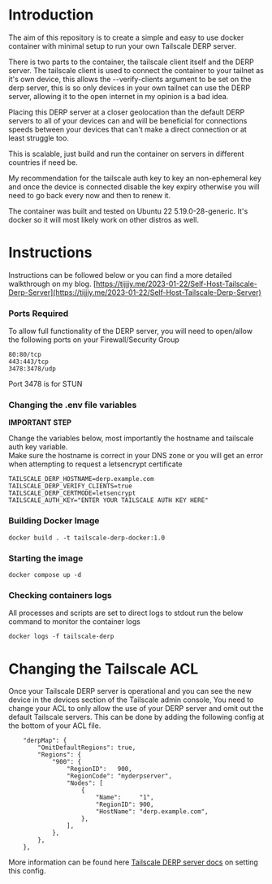 # Introduction

The aim of this repository is to create a simple and easy to use docker container with minimal setup to run your own Tailscale DERP server.  

There is two parts to the container, the tailscale client itself and the DERP server. The tailscale client is used to connect the container to your tailnet as it's own device, this allows the --verify-clients argument to be set on the derp server, this is so only devices in your own tailnet can use the DERP server, allowing it to the open internet in my opinion is a bad idea. 

Placing this DERP server at a closer geolocation than the default DERP servers to all of your devices can and will be beneficial for connections speeds between your devices that can't make a direct connection or at least struggle too.  

This is scalable, just build and run the container on servers in different countries if need be.  

My recommendation for the tailscale auth key to key an non-ephemeral key and once the device is connected disable the key expiry otherwise you will need to go back every now and then to renew it.

The container was built and tested on Ubuntu 22 5.19.0-28-generic. It's docker so it will most likely work on other distros as well.

# Instructions

Instructions can be followed below or you can find a more detailed walkthrough on my blog. [https://tijjjy.me/2023-01-22/Self-Host-Tailscale-Derp-Server](https://tijjjy.me/2023-01-22/Self-Host-Tailscale-Derp-Server)

### Ports Required

To allow full functionality of the DERP server, you will need to open/allow the following ports on your Firewall/Security Group

```
80:80/tcp
443:443/tcp
3478:3478/udp
```

Port 3478 is for STUN

### Changing the .env file variables

**IMPORTANT STEP**

Change the variables below, most importantly the hostname and tailscale auth key variable.  
Make sure the hostname is correct in your DNS zone or you will get an error when attempting to request a letsencrypt certificate

```
TAILSCALE_DERP_HOSTNAME=derp.example.com
TAILSCALE_DERP_VERIFY_CLIENTS=true
TAILSCALE_DERP_CERTMODE=letsencrypt
TAILSCALE_AUTH_KEY="ENTER YOUR TAILSCALE AUTH KEY HERE"
```

### Building Docker Image
```
docker build . -t tailscale-derp-docker:1.0
```
### Starting the image
```
docker compose up -d
```

### Checking containers logs

All processes and scripts are set to direct logs to stdout run the below command to monitor the container logs

```
docker logs -f tailscale-derp
```

# Changing the Tailscale ACL

Once your Tailscale DERP server is operational and you can see the new device in the devices section of the Tailscale admin console, You need to change your ACL to only allow the use of your DERP server and omit out the default Tailscale servers. This can be done by adding the following config at the bottom of your ACL file.

```
	"derpMap": {
		"OmitDefaultRegions": true,
		"Regions": {
			"900": {
				"RegionID":   900,
				"RegionCode": "myderpserver",
				"Nodes": [
					{
						"Name":     "1",
						"RegionID": 900,
						"HostName": "derp.example.com",
					},
				],
			},
		},
	},
```

More information can be found here [Tailscale DERP server docs](https://tailscale.com/kb/1118/custom-derp-servers/) on setting this config.  
